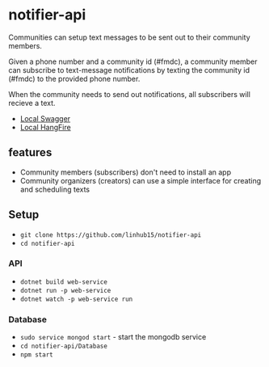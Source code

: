 # notifier-api

Communities can setup text messages to be sent out to their community members.

Given a phone number and a community id (#fmdc), a community member can
subscribe to text-message notifications by texting the community id (#fmdc) to
the provided phone number.

When the community needs to send out notifications, all subscribers will
recieve a text.

* [Local Swagger](https://localhost:5001/swagger/index.html)
* [Local HangFire](https://localhost:5001/HangFire)

## features
* Community members (subscribers) don't need to install an app
* Community organizers (creators) can use a simple interface for creating and scheduling texts

## Setup
* `git clone https://github.com/linhub15/notifier-api`
* `cd notifier-api`

### API
* `dotnet build web-service`
* `dotnet run -p web-service`
* `dotnet watch -p web-service run`


### Database
* `sudo service mongod start` - start the mongodb service
* `cd notifier-api/Database`
* `npm start`

